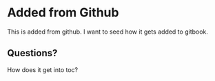 # Added from Github

This is added from github. I want to seed how it gets added to gitbook.

## Questions?

How does it get into toc?
